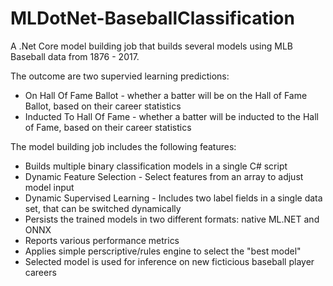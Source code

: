 # MLDotNet-BaseballClassification
A .Net Core model building job that builds several models using MLB Baseball data from 1876 - 2017.  

The outcome are two supervied learning predictions:
* On Hall Of Fame Ballot - whether a batter will be on the Hall of Fame Ballot, based on their career statistics
* Inducted To Hall Of Fame - whether a batter will be inducted to the Hall of Fame, based on their career statistics

The model building job includes the following features:
* Builds multiple binary classification models in a single C# script
* Dynamic Feature Selection - Select features from an array to adjust model input
* Dynamic Supervised Learning - Includes two label fields in a single data set, that can be switched dynamically
* Persists the trained models in two different formats: native ML.NET and ONNX
* Reports various performance metrics
* Applies simple perscriptive/rules engine to select the "best model"
* Selected model is used for inference on new ficticious baseball player careers
